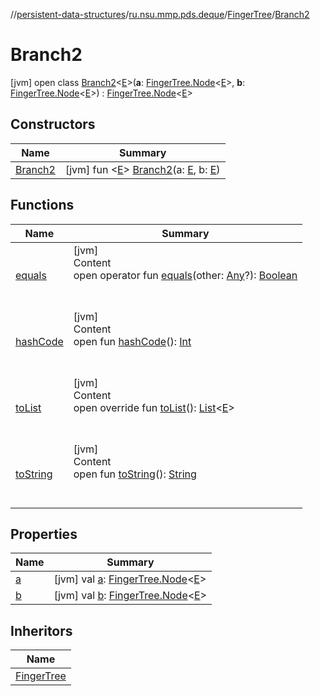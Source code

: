 //[persistent-data-structures](../../../index.md)/[ru.nsu.mmp.pds.deque](../../index.md)/[FingerTree](../index.md)/[Branch2](index.md)



# Branch2  
 [jvm] open class [Branch2](index.md)<[E](index.md)>(**a**: [FingerTree.Node](../-node/index.md)<[E](index.md)>, **b**: [FingerTree.Node](../-node/index.md)<[E](index.md)>) : [FingerTree.Node](../-node/index.md)<[E](index.md)>    


## Constructors  
  
|  Name|  Summary| 
|---|---|
| <a name="ru.nsu.mmp.pds.deque/FingerTree.Branch2/Branch2/#TypeParam(bounds=[kotlin.Any?])#TypeParam(bounds=[kotlin.Any?])/PointingToDeclaration/"></a>[Branch2](-branch2.md)| <a name="ru.nsu.mmp.pds.deque/FingerTree.Branch2/Branch2/#TypeParam(bounds=[kotlin.Any?])#TypeParam(bounds=[kotlin.Any?])/PointingToDeclaration/"></a> [jvm] fun <[E](index.md)> [Branch2](-branch2.md)(a: [E](index.md), b: [E](index.md))   <br>


## Functions  
  
|  Name|  Summary| 
|---|---|
| <a name="kotlin/Any/equals/#kotlin.Any?/PointingToDeclaration/"></a>[equals](../../../ru.nsu.mmp.pds.map/-persistent-tree-map/-entry/index.md#%5Bkotlin%2FAny%2Fequals%2F%23kotlin.Any%3F%2FPointingToDeclaration%2F%5D%2FFunctions%2F-1014395654)| <a name="kotlin/Any/equals/#kotlin.Any?/PointingToDeclaration/"></a>[jvm]  <br>Content  <br>open operator fun [equals](../../../ru.nsu.mmp.pds.map/-persistent-tree-map/-entry/index.md#%5Bkotlin%2FAny%2Fequals%2F%23kotlin.Any%3F%2FPointingToDeclaration%2F%5D%2FFunctions%2F-1014395654)(other: [Any](https://kotlinlang.org/api/latest/jvm/stdlib/kotlin/-any/index.html)?): [Boolean](https://kotlinlang.org/api/latest/jvm/stdlib/kotlin/-boolean/index.html)  <br><br><br>
| <a name="kotlin/Any/hashCode/#/PointingToDeclaration/"></a>[hashCode](../../../ru.nsu.mmp.pds.map/-persistent-tree-map/-entry/index.md#%5Bkotlin%2FAny%2FhashCode%2F%23%2FPointingToDeclaration%2F%5D%2FFunctions%2F-1014395654)| <a name="kotlin/Any/hashCode/#/PointingToDeclaration/"></a>[jvm]  <br>Content  <br>open fun [hashCode](../../../ru.nsu.mmp.pds.map/-persistent-tree-map/-entry/index.md#%5Bkotlin%2FAny%2FhashCode%2F%23%2FPointingToDeclaration%2F%5D%2FFunctions%2F-1014395654)(): [Int](https://kotlinlang.org/api/latest/jvm/stdlib/kotlin/-int/index.html)  <br><br><br>
| <a name="ru.nsu.mmp.pds.deque/FingerTree.Branch2/toList/#/PointingToDeclaration/"></a>[toList](to-list.md)| <a name="ru.nsu.mmp.pds.deque/FingerTree.Branch2/toList/#/PointingToDeclaration/"></a>[jvm]  <br>Content  <br>open override fun [toList](to-list.md)(): [List](https://kotlinlang.org/api/latest/jvm/stdlib/kotlin.collections/-list/index.html)<[E](index.md)>  <br><br><br>
| <a name="kotlin/Any/toString/#/PointingToDeclaration/"></a>[toString](../../../ru.nsu.mmp.pds.map/-persistent-tree-map/-entry/index.md#%5Bkotlin%2FAny%2FtoString%2F%23%2FPointingToDeclaration%2F%5D%2FFunctions%2F-1014395654)| <a name="kotlin/Any/toString/#/PointingToDeclaration/"></a>[jvm]  <br>Content  <br>open fun [toString](../../../ru.nsu.mmp.pds.map/-persistent-tree-map/-entry/index.md#%5Bkotlin%2FAny%2FtoString%2F%23%2FPointingToDeclaration%2F%5D%2FFunctions%2F-1014395654)(): [String](https://kotlinlang.org/api/latest/jvm/stdlib/kotlin/-string/index.html)  <br><br><br>


## Properties  
  
|  Name|  Summary| 
|---|---|
| <a name="ru.nsu.mmp.pds.deque/FingerTree.Branch2/a/#/PointingToDeclaration/"></a>[a](a.md)| <a name="ru.nsu.mmp.pds.deque/FingerTree.Branch2/a/#/PointingToDeclaration/"></a> [jvm] val [a](a.md): [FingerTree.Node](../-node/index.md)<[E](index.md)>   <br>
| <a name="ru.nsu.mmp.pds.deque/FingerTree.Branch2/b/#/PointingToDeclaration/"></a>[b](b.md)| <a name="ru.nsu.mmp.pds.deque/FingerTree.Branch2/b/#/PointingToDeclaration/"></a> [jvm] val [b](b.md): [FingerTree.Node](../-node/index.md)<[E](index.md)>   <br>


## Inheritors  
  
|  Name| 
|---|
| <a name="ru.nsu.mmp.pds.deque/FingerTree.Branch3///PointingToDeclaration/"></a>[FingerTree](../-branch3/index.md)

